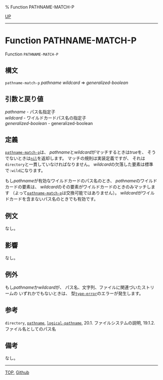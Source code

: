 % Function PATHNAME-MATCH-P

[UP](19.4.html)  

---

# Function **PATHNAME-MATCH-P**


Function `PATHNAME-MATCH-P`


## 構文

`pathname-match-p` *pathname* *wildcard* => *generalized-boolean*


## 引数と戻り値

*pathname* - パス名指定子  
*wildcard* - ワイルドカードパス名の指定子  
*generalized-boolean* - generalized-boolean


## 定義

[`pathname-match-p`](19.4.pathname-match-p.html)は、
*pathname*と*wildcard*がマッチするときは*true*を、
そうでないときは[`nil`](5.3.nil-variable.html)を返却します。
マッチの規則は実装定義ですが、
それは`directory`と一貫していなければなりません。
*wildcard*の欠落した要素は標準で`:wild`になります。

もし*pathname*が有効なワイルドカードのパス名のとき、
*pathname*のワイルドカードの要素は、
*wildcard*のその要素がワイルドカードのときのみマッチします
（よって[`pathname-match-p`](19.4.pathname-match-p.html)は交換可能ではありません）。
*wildcard*がワイルドカードを含まないパス名のときでも有効です。


## 例文

なし。


## 影響

なし。


## 例外

もし*pathname*か*wildcard*が、
パス名、文字列、ファイルに関連づいたストリームの
いずれかでもないときは、
型[`type-error`](4.4.type-error.html)のエラーが発生します。


## 参考

`directory`,
[`pathname`](19.4.pathname-system-class.html),
[`logical-pathname`](19.4.logical-pathname-system-class.html),
20.1. ファイルシステムの説明,
19.1.2. ファイル名としてのパス名


## 備考

なし。


---
[TOP](index.html),  [Github](https://github.com/nptcl/npt-japanese)

